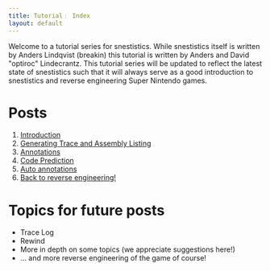 ```yaml
---
title: Tutorial﹕ Index
layout: default
---
```

Welcome to a tutorial series for snestistics. While snestistics itself is written by Anders Lindqvist (breakin) this tutorial is written by Anders and David "optiroc" Lindecrantz. This tutorial series will be updated to reflect the latest state of snestistics such that it will always serve as a good introduction to snestistics and reverse engineering Super Nintendo games.

Posts
=====

1. [Introduction](tutorial-intro)
2. [Generating Trace and Assembly Listing](tutorial-first-asm)
3. [Annotations](tutorial-annotations)
4. [Code Prediction](tutorial-predict)
5. [Auto annotations](tutorial-auto)
6. [Back to reverse engineering!](tutorial-re1)

Topics for future posts
=======================
* Trace Log
* Rewind
* More in depth on some topics (we appreciate suggestions here!)
* ... and more reverse engineering of the game of course!
